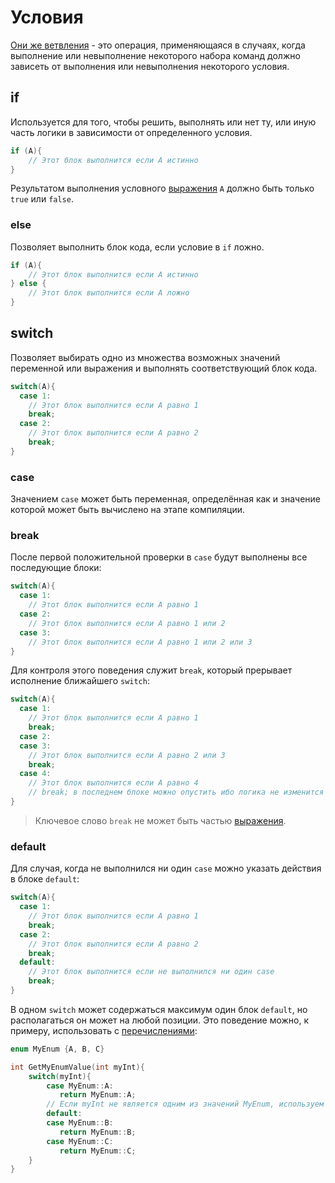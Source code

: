 <show-structure for="chapter,procedure" depth="2"/>

# Условия

<a href="https://www.angelcode.com/angelscript/sdk/docs/manual/doc_script_statements.html#if"/>

Они же [ветвления](https://w.wiki/9kCH) - это операция, применяющаяся в случаях, когда выполнение или невыполнение
некоторого набора команд должно зависеть от выполнения или невыполнения некоторого условия.

## if

Используется для того, чтобы решить, выполнять или нет ту, или иную часть логики в зависимости от
определенного условия.

```C++
if (A){
    // Этот блок выполнится если A истинно
}
```

Результатом выполнения условного [выражения](expressions.md) `A` должно быть только `true` или `false`.

### else

Позволяет выполнить блок кода, если условие в `if` ложно.

```C++
if (A){
    // Этот блок выполнится если A истинно
} else {
    // Этот блок выполнится если A ложно
}
```

## switch

Позволяет выбирать одно из множества возможных значений переменной или выражения и выполнять соответствующий блок
кода.

```C++
switch(A){
  case 1:
    // Этот блок выполнится если A равно 1
    break;
  case 2:
    // Этот блок выполнится если A равно 2
    break;
}
```

### case

Значением `case` может быть переменная, определённая как [](variable.md#const) и значение которой может быть
вычислено на этапе компиляции.

### break

После первой положительной проверки в `case` будут выполнены все последующие блоки:

```C++
switch(A){
  case 1:
    // Этот блок выполнится если A равно 1
  case 2:
    // Этот блок выполнится если A равно 1 или 2
  case 3:
    // Этот блок выполнится если A равно 1 или 2 или 3
}
```

Для контроля этого поведения служит `break`, который прерывает исполнение ближайшего `switch`:

```C++
switch(A){
  case 1:
    // Этот блок выполнится если A равно 1
    break;
  case 2:
  case 3:
    // Этот блок выполнится если A равно 2 или 3
    break;
  case 4:
    // Этот блок выполнится если A равно 4
    // break; в последнем блоке можно опустить ибо логика не изменится
}
```

> Ключевое слово `break` не может быть частью [выражения](expressions.md).

### default

Для случая, когда не выполнился ни один `case` можно указать действия в блоке `default`:

```C++
switch(A){
  case 1:
    // Этот блок выполнится если A равно 1
    break;
  case 2:
    // Этот блок выполнится если A равно 2
    break;
  default:
    // Этот блок выполнится если не выполнился ни один case
    break;
}
```

В одном `switch` может содержаться максимум один блок `default`, но располагаться он может на любой позиции. Это
поведение можно, к примеру, использовать с [перечислениями](enum.md):

```C++
enum MyEnum {A, B, C}

int GetMyEnumValue(int myInt){
    switch(myInt){
        case MyEnum::A:
           return MyEnum::A;
        // Если myInt не является одним из значений MyEnum, используем MyEnum::B в качестве значения по умолчанию. 
        default: 
        case MyEnum::B:
           return MyEnum::B;
        case MyEnum::C:
           return MyEnum::C;
    }
}
```
